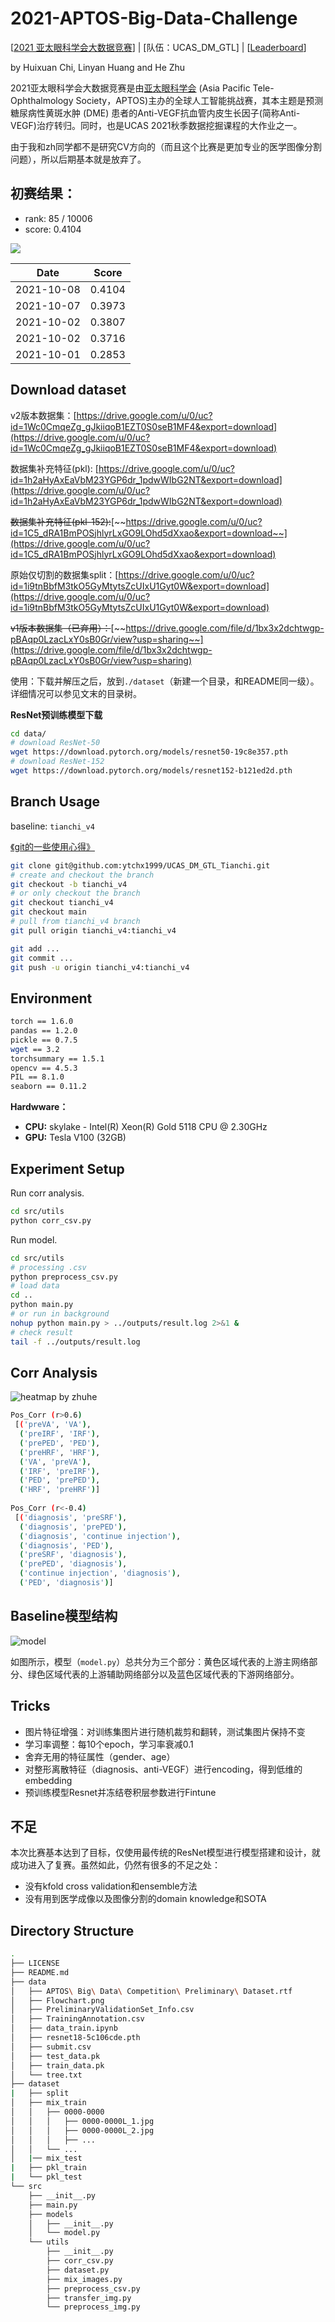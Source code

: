 # 2021-APTOS-Big-Data-Challenge
[[2021 亚太眼科学会大数据竞赛](https://tianchi.aliyun.com/competition/entrance/531929/information)] | [队伍：UCAS_DM_GTL] | [[Leaderboard](https://tianchi.aliyun.com/competition/entrance/531929/rankingList)]

by Huixuan Chi, Linyan Huang and He Zhu

2021亚太眼科学会大数据竞赛是由[亚太眼科学会](https://asiateleophth.org/) (Asia Pacific Tele-Ophthalmology Society，APTOS)主办的全球人工智能挑战赛，其本主题是预测糖尿病性黄斑水肿 (DME) 患者的Anti-VEGF抗血管内皮生长因子(简称Anti-VEGF)治疗转归。同时，也是UCAS 2021秋季数据挖掘课程的大作业之一。

由于我和zh同学都不是研究CV方向的（而且这个比赛是更加专业的医学图像分割问题），所以后期基本就是放弃了。

## 初赛结果：

+ rank: 85 / 10006
+ score: 0.4104


![](./data/result.png)



<!-- ![10-2](./data/2021-10-02.png) -->

|Date  | Score | 
|:-:|:-:|
| 2021-10-08 | 0.4104 | 
| 2021-10-07 | 0.3973 | 
| 2021-10-02 | 0.3807 | 
| 2021-10-02 | 0.3716 | 
| 2021-10-01 | 0.2853 | 

## Download dataset

v2版本数据集：[https://drive.google.com/u/0/uc?id=1Wc0CmqeZg_gJkiiqoB1EZT0S0seB1MF4&export=download](https://drive.google.com/u/0/uc?id=1Wc0CmqeZg_gJkiiqoB1EZT0S0seB1MF4&export=download)

数据集补充特征(pkl): [https://drive.google.com/u/0/uc?id=1h2aHyAxEaVbM23YGP6dr_1pdwWIbG2NT&export=download](https://drive.google.com/u/0/uc?id=1h2aHyAxEaVbM23YGP6dr_1pdwWIbG2NT&export=download)

~~数据集补充特征(pkl-152):~~[~~https://drive.google.com/u/0/uc?id=1C5_dRA1BmPOSjhlyrLxGO9LOhd5dXxao&export=download~~](https://drive.google.com/u/0/uc?id=1C5_dRA1BmPOSjhlyrLxGO9LOhd5dXxao&export=download)

原始仅切割的数据集split：[https://drive.google.com/u/0/uc?id=1i9tnBbfM3tkO5GyMtytsZcUIxU1Gyt0W&export=download](https://drive.google.com/u/0/uc?id=1i9tnBbfM3tkO5GyMtytsZcUIxU1Gyt0W&export=download)

~~v1版本数据集（已弃用）：~~[~~https://drive.google.com/file/d/1bx3x2dchtwgp-pBAqp0LzacLxY0sB0Gr/view?usp=sharing~~](https://drive.google.com/file/d/1bx3x2dchtwgp-pBAqp0LzacLxY0sB0Gr/view?usp=sharing) 

使用：下载并解压之后，放到`./dataset`（新建一个目录，和README同一级）。详细情况可以参见文末的目录树。

**ResNet预训练模型下载**
```bash
cd data/
# download ResNet-50
wget https://download.pytorch.org/models/resnet50-19c8e357.pth
# download ResNet-152 
wget https://download.pytorch.org/models/resnet152-b121ed2d.pth
```



## Branch Usage
baseline: `tianchi_v4`

[《git的一些使用心得》](https://blog.csdn.net/weixin_41650348/article/details/120468950?spm=1001.2014.3001.5501)

```bash
git clone git@github.com:ytchx1999/UCAS_DM_GTL_Tianchi.git
# create and checkout the branch
git checkout -b tianchi_v4
# or only checkout the branch
git checkout tianchi_v4
git checkout main
# pull from tianchi_v4 branch
git pull origin tianchi_v4:tianchi_v4

git add ...
git commit ...
git push -u origin tianchi_v4:tianchi_v4
```

## Environment
```bash
torch == 1.6.0
pandas == 1.2.0
pickle == 0.7.5
wget == 3.2
torchsummary == 1.5.1
opencv == 4.5.3
PIL == 8.1.0
seaborn == 0.11.2
```

**Hardwware：**
+ **CPU:** skylake - Intel(R) Xeon(R) Gold 5118 CPU @ 2.30GHz
+ **GPU:** Tesla V100 (32GB)

## Experiment Setup
Run corr analysis.
```bash
cd src/utils
python corr_csv.py
```

Run model.
```bash
cd src/utils
# processing .csv
python preprocess_csv.py
# load data
cd ..
python main.py
# or run in background
nohup python main.py > ../outputs/result.log 2>&1 &
# check result
tail -f ../outputs/result.log
```

## Corr Analysis

![heatmap by zhuhe](./data/heatmap.png)

```bash
Pos_Corr (r>0.6)                      
 [('preVA', 'VA'),                     
  ('preIRF', 'IRF'),                   
  ('prePED', 'PED'),                   
  ('preHRF', 'HRF'),                   
  ('VA', 'preVA'),                     
  ('IRF', 'preIRF'),                   
  ('PED', 'prePED'),                   
  ('HRF', 'preHRF')]                   
                                        
Pos_Corr (r<-0.4)                     
 [('diagnosis', 'preSRF'),             
  ('diagnosis', 'prePED'),             
  ('diagnosis', 'continue injection'), 
  ('diagnosis', 'PED'),                
  ('preSRF', 'diagnosis'),             
  ('prePED', 'diagnosis'),             
  ('continue injection', 'diagnosis'), 
  ('PED', 'diagnosis')]                
```


## Baseline模型结构


![model](./data/model.png)

如图所示，模型（`model.py`）总共分为三个部分：黄色区域代表的上游主网络部分、绿色区域代表的上游辅助网络部分以及蓝色区域代表的下游网络部分。

## Tricks
+ 图片特征增强：对训练集图片进行随机裁剪和翻转，测试集图片保持不变
+ 学习率调整：每10个epoch，学习率衰减0.1
+ 舍弃无用的特征属性（gender、age）
+ 对整形离散特征（diagnosis、anti-VEGF）进行encoding，得到低维的embedding 
+ 预训练模型Resnet并冻结卷积层参数进行Fintune

## 不足

本次比赛基本达到了目标，仅使用最传统的ResNet模型进行模型搭建和设计，就成功进入了复赛。虽然如此，仍然有很多的不足之处：

+ 没有kfold cross validation和ensemble方法
+ 没有用到医学成像以及图像分割的domain knowledge和SOTA



## Directory Structure

```bash
.
├── LICENSE
├── README.md
├── data
│   ├── APTOS\ Big\ Data\ Competition\ Preliminary\ Dataset.rtf
│   ├── Flowchart.png
│   ├── PreliminaryValidationSet_Info.csv
│   ├── TrainingAnnotation.csv
│   ├── data_train.ipynb
│   ├── resnet18-5c106cde.pth
│   ├── submit.csv
│   ├── test_data.pk
│   ├── train_data.pk
│   └── tree.txt
├── dataset
|   ├── split
│   ├── mix_train
│   │   ├── 0000-0000
│   │   │   ├── 0000-0000L_1.jpg
│   │   │   ├── 0000-0000L_2.jpg
│   │   │   ├── ...
│   │   └── ...
│   |── mix_test
|   ├── pkl_train
|   └── pkl_test 
└── src
    ├── __init__.py
    ├── main.py
    ├── models
    │   ├── __init__.py
    │   └── model.py
    └── utils
        ├── __init__.py
        ├── corr_csv.py
        ├── dataset.py
        ├── mix_images.py
        ├── preprocess_csv.py
        ├── transfer_img.py
        └── preprocess_img.py
```